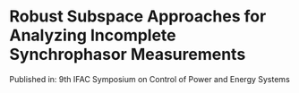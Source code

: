 # Robust Subspace Approaches for Analyzing Incomplete Synchrophasor Measurements
Published in: 9th IFAC Symposium on Control of Power and Energy Systems
